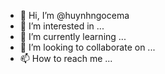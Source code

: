 - 👋 Hi, I’m @huynhngocema
- 👀 I’m interested in ...
- 🌱 I’m currently learning ...
- 💞️ I’m looking to collaborate on ...
- 📫 How to reach me ...

<!---
huynhngocema/huynhngocema is a ✨ special ✨ repository because its `README.md` (this file) appears on your GitHub profile.
You can click the Preview link to take a look at your changes.
--->
